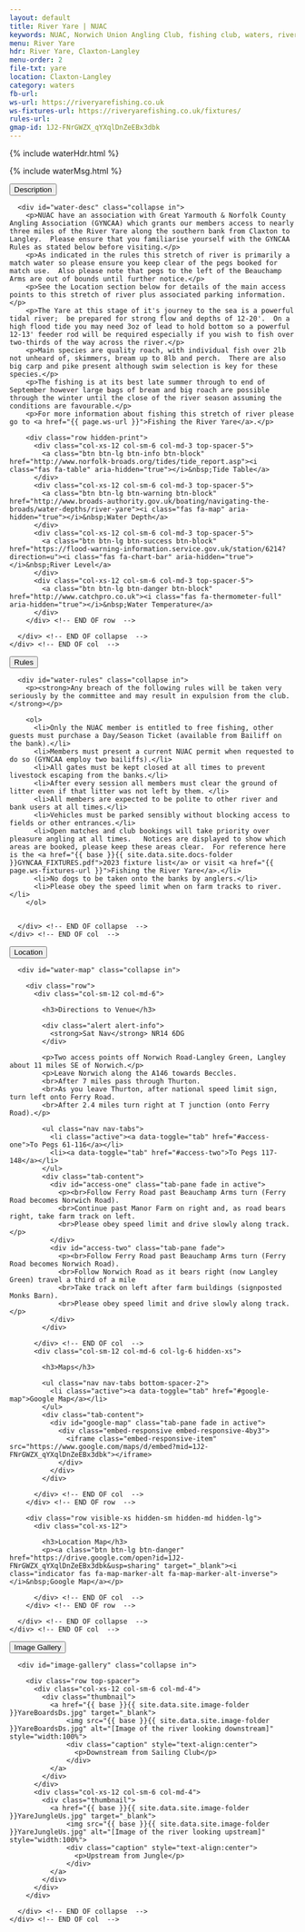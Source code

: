 ```yaml
---
layout: default
title: River Yare | NUAC
keywords: NUAC, Norwich Union Angling Club, fishing club, waters, river yare, claxton, langley, norfolk
menu: River Yare
hdr: River Yare, Claxton-Langley
menu-order: 2
file-txt: yare
location: Claxton-Langley
category: waters
fb-url: 
ws-url: https://riveryarefishing.co.uk
ws-fixtures-url: https://riveryarefishing.co.uk/fixtures/
rules-url:
gmap-id: 1J2-FNrGWZX_qYXqlDnZeEBx3dbk
---
```


<div class="container non-header">

  {% include waterHdr.html %}

  {% include waterMsg.html %}

  <div class="row">
    <div class="col-xs-12 col-md-12">
      <button type="button" class="btn btn-primary btn-lg btn-block btn-block-txt" data-toggle="collapse" data-target="#water-desc"><span class="pull-left">Description</span><span class="pull-right"><i class="hidden-xs indicator fas fa-caret-up fa-caret-up-inverse fa-lg"></i><i class="visible-xs indicator fas fa-caret-down fa-caret-down-inverse fa-lg"></i></span></button>
      
      <div id="water-desc" class="collapse in">
        <p>NUAC have an association with Great Yarmouth & Norfolk County Angling Association (GYNCAA) which grants our members access to nearly three miles of the River Yare along the southern bank from Claxton to Langley.  Please ensure that you familiarise yourself with the GYNCAA Rules as stated below before visiting.</p>
        <p>As indicated in the rules this stretch of river is primarily a match water so please ensure you keep clear of the pegs booked for match use.  Also please note that pegs to the left of the Beauchamp Arms are out of bounds until further notice.</p>
        <p>See the Location section below for details of the main access points to this stretch of river plus associated parking information.</p>
        <p>The Yare at this stage of it's journey to the sea is a powerful tidal river;  be prepared for strong flow and depths of 12-20'.  On a high flood tide you may need 3oz of lead to hold bottom so a powerful 12-13' feeder rod will be required especially if you wish to fish over two-thirds of the way across the river.</p>
        <p>Main species are quality roach, with individual fish over 2lb not unheard of, skimmers, bream up to 8lb and perch.  There are also big carp and pike present although swim selection is key for these species.</p>
        <p>The fishing is at its best late summer through to end of September however large bags of bream and big roach are possible through the winter until the close of the river season assuming the conditions are favourable.</p>
        <p>For more information about fishing this stretch of river please go to <a href="{{ page.ws-url }}">Fishing the River Yare</a>.</p>

        <div class="row hidden-print">
          <div class="col-xs-12 col-sm-6 col-md-3 top-spacer-5">
            <a class="btn btn-lg btn-info btn-block" href="http://www.norfolk-broads.org/tides/tide_report.asp"><i class="fas fa-table" aria-hidden="true"></i>&nbsp;Tide Table</a>
          </div>
          <div class="col-xs-12 col-sm-6 col-md-3 top-spacer-5">
            <a class="btn btn-lg btn-warning btn-block" href="http://www.broads-authority.gov.uk/boating/navigating-the-broads/water-depths/river-yare"><i class="fas fa-map" aria-hidden="true"></i>&nbsp;Water Depth</a>
          </div>
          <div class="col-xs-12 col-sm-6 col-md-3 top-spacer-5">
            <a class="btn btn-lg btn-success btn-block" href="https://flood-warning-information.service.gov.uk/station/6214?direction=u"><i class="fas fa-chart-bar" aria-hidden="true"></i>&nbsp;River Level</a>
          </div>
          <div class="col-xs-12 col-sm-6 col-md-3 top-spacer-5">
            <a class="btn btn-lg btn-danger btn-block" href="http://www.catchpro.co.uk"><i class="fas fa-thermometer-full" aria-hidden="true"></i>&nbsp;Water Temperature</a>
          </div>
        </div> <!-- END OF row  -->
        
      </div> <!-- END OF collapse  -->
    </div> <!-- END OF col  -->
  </div> <!-- END OF row  -->

  <div class="row">
    <div class="col-xs-12 col-md-12">
      <button type="button" class="btn btn-primary btn-lg btn-block btn-block-txt" data-toggle="collapse" data-target="#water-rules"><span class="pull-left">Rules</span><span class="pull-right"><i class="hidden-xs indicator fas fa-caret-up fa-caret-up-inverse fa-lg"></i><i class="visible-xs indicator fas fa-caret-down fa-caret-down-inverse fa-lg"></i></span></button>

      <div id="water-rules" class="collapse in">
        <p><strong>Any breach of the following rules will be taken very seriously by the committee and may result in expulsion from the club.</strong></p>

        <ol>
          <li>Only the NUAC member is entitled to free fishing, other guests must purchase a Day/Season Ticket (available from Bailiff on the bank).</li>
          <li>Members must present a current NUAC permit when requested to do so (GYNCAA employ two bailiffs).</li>
          <li>All gates must be kept closed at all times to prevent livestock escaping from the banks.</li>
          <li>After every session all members must clear the ground of litter even if that litter was not left by them. </li>
          <li>All members are expected to be polite to other river and bank users at all times.</li>
          <li>Vehicles must be parked sensibly without blocking access to fields or other entrances.</li>
          <li>Open matches and club bookings will take priority over pleasure angling at all times.   Notices are displayed to show which areas are booked, please keep these areas clear.  For reference here is the <a href="{{ base }}{{ site.data.site.docs-folder }}GYNCAA_FIXTURES.pdf">2023 fixture list</a> or visit <a href="{{ page.ws-fixtures-url }}">Fishing the River Yare</a>.</li>
          <li>No dogs to be taken onto the banks by anglers.</li>
          <li>Please obey the speed limit when on farm tracks to river.</li>
        </ol>


      </div> <!-- END OF collapse  -->
    </div> <!-- END OF col  -->
  </div> <!-- END OF row  -->

  <div class="row">
    <div class="col-xs-12 col-md-12">
      <button type="button" class="btn btn-primary btn-lg btn-block btn-block-txt" data-toggle="collapse" data-target="#water-map"><span class="pull-left">Location</span><span class="pull-right"><i class="hidden-xs hidden-sm indicator fas fa-caret-up fa-caret-up-inverse fa-lg"></i><i class="visible-xs visible-sm indicator fas fa-caret-down fa-caret-down-inverse fa-lg"></i></span></button>

      <div id="water-map" class="collapse in">

        <div class="row">
          <div class="col-sm-12 col-md-6">

            <h3>Directions to Venue</h3>

            <div class="alert alert-info">
              <strong>Sat Nav</strong> NR14 6DG
            </div>

            <p>Two access points off Norwich Road-Langley Green, Langley about 11 miles SE of Norwich.</p>
            <p>Leave Norwich along the A146 towards Beccles.
            <br>After 7 miles pass through Thurton.
            <br>As you leave Thurton, after national speed limit sign, turn left onto Ferry Road.
            <br>After 2.4 miles turn right at T junction (onto Ferry Road).</p>

            <ul class="nav nav-tabs">
              <li class="active"><a data-toggle="tab" href="#access-one">To Pegs 61-116</a></li>
              <li><a data-toggle="tab" href="#access-two">To Pegs 117-148</a></li>
            </ul>
            <div class="tab-content">
              <div id="access-one" class="tab-pane fade in active">
                <p><br>Follow Ferry Road past Beauchamp Arms turn (Ferry Road becomes Norwich Road).
                <br>Continue past Manor Farm on right and, as road bears right, take farm track on left.
                <br>Please obey speed limit and drive slowly along track.</p>
              </div>
              <div id="access-two" class="tab-pane fade">
                <p><br>Follow Ferry Road past Beauchamp Arms turn (Ferry Road becomes Norwich Road).
                <br>Follow Norwich Road as it bears right (now Langley Green) travel a third of a mile
                <br>Take track on left after farm buildings (signposted Monks Barn).
                <br>Please obey speed limit and drive slowly along track.</p>
              </div>
            </div>

          </div> <!-- END OF col  -->
          <div class="col-sm-12 col-md-6 col-lg-6 hidden-xs">

            <h3>Maps</h3>

            <ul class="nav nav-tabs bottom-spacer-2">
              <li class="active"><a data-toggle="tab" href="#google-map">Google Map</a></li>
            </ul>
            <div class="tab-content">
              <div id="google-map" class="tab-pane fade in active">
                <div class="embed-responsive embed-responsive-4by3">
                  <iframe class="embed-responsive-item" src="https://www.google.com/maps/d/embed?mid=1J2-FNrGWZX_qYXqlDnZeEBx3dbk"></iframe>
                </div>
              </div>
            </div>

          </div> <!-- END OF col  -->
        </div> <!-- END OF row  -->

        <div class="row visible-xs hidden-sm hidden-md hidden-lg">
          <div class="col-xs-12">

            <h3>Location Map</h3>
            <p><a class="btn btn-lg btn-danger" href="https://drive.google.com/open?id=1J2-FNrGWZX_qYXqlDnZeEBx3dbk&usp=sharing" target="_blank"><i class="indicator fas fa-map-marker-alt fa-map-marker-alt-inverse"></i>&nbsp;Google Map</a></p>

          </div> <!-- END OF col  -->
        </div> <!-- END OF row  -->

      </div> <!-- END OF collapse  -->
    </div> <!-- END OF col  -->
  </div> <!-- END OF row  -->

  <div class="row">
    <div class="col-xs-12 col-md-12">
      <button type="button" class="btn btn-primary btn-lg btn-block btn-block-txt" data-toggle="collapse" data-target="#image-gallery"><span class="pull-left">Image Gallery</span><span class="pull-right"><i class="hidden-xs indicator fas fa-caret-up fa-caret-up-inverse fa-lg"></i><i class="visible-xs indicator fas fa-caret-down fa-caret-down-inverse fa-lg"></i></span></button>

      <div id="image-gallery" class="collapse in">

        <div class="row top-spacer">
          <div class="col-xs-12 col-sm-6 col-md-4">
            <div class="thumbnail">
              <a href="{{ base }}{{ site.data.site.image-folder }}YareBoardsDs.jpg" target="_blank">
                  <img src="{{ base }}{{ site.data.site.image-folder }}YareBoardsDs.jpg" alt="[Image of the river looking downstream]" style="width:100%">
                  <div class="caption" style="text-align:center">
                    <p>Downstream from Sailing Club</p>
                  </div>
              </a>
            </div>
          </div>
          <div class="col-xs-12 col-sm-6 col-md-4">
            <div class="thumbnail">
              <a href="{{ base }}{{ site.data.site.image-folder }}YareJungleUs.jpg" target="_blank">
                  <img src="{{ base }}{{ site.data.site.image-folder }}YareJungleUs.jpg" alt="[Image of the river looking upstream]" style="width:100%">
                  <div class="caption" style="text-align:center">
                    <p>Upstream from Jungle</p>
                  </div>
              </a>
            </div>
          </div>
        </div>

      </div> <!-- END OF collapse  --> 
    </div> <!-- END OF col  -->
  </div> <!-- END OF row  -->

</div>
